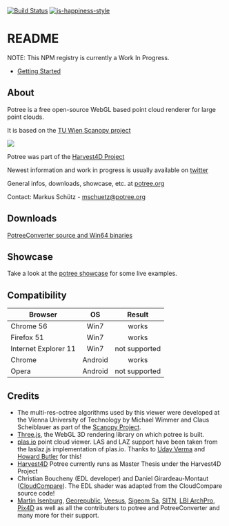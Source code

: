[![Build Status](https://travis-ci.org/potree/potree.svg?branch=master)](https://travis-ci.org/potree/potree) [![js-happiness-style](https://img.shields.io/badge/code%20style-happiness-brightgreen.svg)](https://github.com/JedWatson/happiness)

# README

NOTE: This NPM registry is currently a Work In Progress. 

* [Getting Started](./docs/getting_started.md)

## About

Potree is a free open-source WebGL based point cloud renderer for large point clouds.

It is based on the [TU Wien Scanopy project](https://www.cg.tuwien.ac.at/research/projects/Scanopy/)


<a href="http://potree.org/wp/demo/" target="_blank"> ![](./docs/images/potree_screens.png) </a>

Potree was part of the [Harvest4D Project](https://harvest4d.org/)

Newest information and work in progress is usually available on [twitter](https://twitter.com/m_schuetz)

General infos, downloads, showcase, etc. at [potree.org](http://potree.org/)

Contact: Markus Schütz - mschuetz@potree.org

## Downloads

[PotreeConverter source and Win64 binaries](https://github.com/potree/PotreeConverter/releases)

## Showcase

Take a look at the [potree showcase](http://potree.org/wp/demo/) for some live examples.

## Compatibility

| Browser              | OS      | Result        |
| -------------------- |:-------:|:-------------:|
| Chrome 56            | Win7    | works         |
| Firefox 51           | Win7    | works         |
| Internet Explorer 11 | Win7    | not supported |
| Chrome               | Android | works         |
| Opera                | Android | not supported |

## Credits

* The multi-res-octree algorithms used by this viewer were developed at the Vienna University of Technology by Michael Wimmer and Claus Scheiblauer as part of the [Scanopy Project](http://www.cg.tuwien.ac.at/research/projects/Scanopy/).
* [Three.js](https://github.com/mrdoob/three.js), the WebGL 3D rendering library on which potree is built.
* [plas.io](http://plas.io/) point cloud viewer. LAS and LAZ support have been taken from the laslaz.js implementation of plas.io. Thanks to [Uday Verma](https://twitter.com/udaykverma) and [Howard Butler](https://twitter.com/howardbutler) for this!
* [Harvest4D](https://harvest4d.org/) Potree currently runs as Master Thesis under the Harvest4D Project
* Christian Boucheny (EDL developer) and Daniel Girardeau-Montaut ([CloudCompare](http://www.danielgm.net/cc/)). The EDL shader was adapted from the CloudCompare source code!
* [Martin Isenburg](http://rapidlasso.com/), [Georepublic](http://georepublic.de/en/),
[Veesus](http://veesus.com/), [Sigeom Sa](http://www.sigeom.ch/), [SITN](http://www.ne.ch/sitn), [LBI ArchPro](http://archpro.lbg.ac.at/),  [Pix4D](http://pix4d.com/) as well as all the contributers to potree and PotreeConverter and many more for their support.
